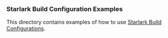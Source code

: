 ### Starlark Build Configuration Examples

This directory contains examples of how to use [Starlark Build Configurations](https://bazel.build/extending/config).